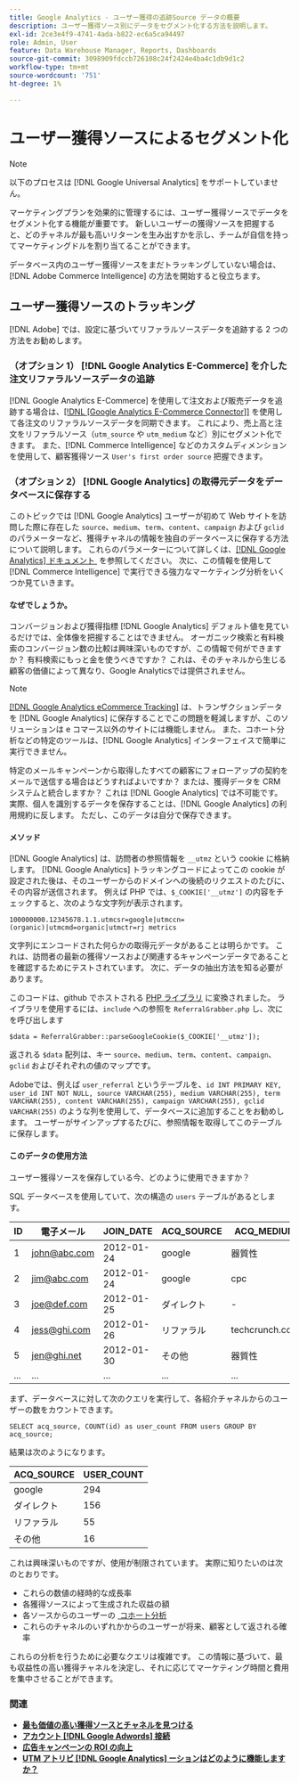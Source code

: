 ```yaml
---
title: Google Analytics - ユーザー獲得の追跡Source データの概要
description: ユーザー獲得ソース別にデータをセグメント化する方法を説明します。
exl-id: 2ce3e4f9-4741-4ada-b822-ec6a5ca94497
role: Admin, User
feature: Data Warehouse Manager, Reports, Dashboards
source-git-commit: 3098909fdccb726108c24f2424e4ba4c1db9d1c2
workflow-type: tm+mt
source-wordcount: '751'
ht-degree: 1%

---
```


# ユーザー獲得ソースによるセグメント化

>[!NOTE]
>
>以下のプロセスは [!DNL Google Universal Analytics] をサポートしていません。

マーケティングプランを効果的に管理するには、ユーザー獲得ソースでデータをセグメント化する機能が重要です。 新しいユーザーの獲得ソースを把握すると、どのチャネルが最も高いリターンを生み出すかを示し、チームが自信を持ってマーケティングドルを割り当てることができます。

データベース内のユーザー獲得ソースをまだトラッキングしていない場合は、[!DNL Adobe Commerce Intelligence] の方法を開始すると役立ちます。

## ユーザー獲得ソースのトラッキング

[!DNL Adobe] では、設定に基づいてリファラルソースデータを追跡する 2 つの方法をお勧めします。

### （オプション 1） [!DNL Google Analytics E-Commerce] を介した注文リファラルソースデータの追跡

[!DNL Google Analytics E-Commerce] を使用して注文および販売データを追跡する場合は、[[!DNL [Google Analytics E-Commerce Connector]]](../importing-data/integrations/google-ecommerce.md) を使用して各注文のリファラルソースデータを同期できます。 これにより、売上高と注文をリファラルソース（`utm_source` や `utm_medium` など）別にセグメント化できます。 また、[!DNL Commerce Intelligence] などのカスタムディメンションを使用して、顧客獲得ソース `User's first order source` 把握できます。

### （オプション 2） [!DNL Google Analytics] の取得元データをデータベースに保存する

このトピックでは [!DNL Google Analytics] ユーザーが初めて Web サイトを訪問した際に存在した `source`、`medium`、`term`、`content`、`campaign` および `gclid` のパラメーターなど、獲得チャネルの情報を独自のデータベースに保存する方法について説明します。 これらのパラメーターについて詳しくは、[[!DNL Google Analytics]  ドキュメント &#x200B;](https://support.google.com/analytics/answer/1191184?hl=en#zippy=%2Cin-this-article) を参照してください。 次に、この情報を使用して [!DNL Commerce Intelligence] で実行できる強力なマーケティング分析をいくつか見ていきます。

#### なぜでしょうか。

コンバージョンおよび獲得指標 [!DNL Google Analytics] デフォルト値を見ているだけでは、全体像を把握することはできません。 オーガニック検索と有料検索のコンバージョン数の比較は興味深いものですが、この情報で何ができますか？ 有料検索にもっと金を使うべきですか？ これは、そのチャネルから生じる顧客の価値によって異なり、Google Analyticsでは提供されません。

>[!NOTE]
>
>[[!DNL Google Analytics eCommerce Tracking]](https://developers.google.com/analytics/devguides/collection/gajs/gaTrackingEcommerce) は、トランザクションデータを [!DNL Google Analytics] に保存することでこの問題を軽減しますが、このソリューションは e コマース以外のサイトには機能しません。 また、コホート分析などの特定のツールは、[!DNL Google Analytics] インターフェイスで簡単に実行できません。

特定のメールキャンペーンから取得したすべての顧客にフォローアップの契約をメールで送信する場合はどうすればよいですか？ または、獲得データを CRM システムと統合しますか？ これは [!DNL Google Analytics] では不可能です。実際、個人を識別するデータを保存することは、[!DNL Google Analytics] の利用規約に反します。 ただし、このデータは自分で保存できます。

#### メソッド

[!DNL Google Analytics] は、訪問者の参照情報を `__utmz` という cookie に格納します。 [!DNL Google Analytics] トラッキングコードによってこの cookie が設定された後は、そのユーザーからのドメインへの後続のリクエストのたびに、その内容が送信されます。 例えば PHP では、`$_COOKIE['__utmz']` の内容をチェックすると、次のような文字列が表示されます。

`100000000.12345678.1.1.utmcsr=google|utmccn=(organic)|utmcmd=organic|utmctr=rj metrics`

文字列にエンコードされた何らかの取得元データがあることは明らかです。 これは、訪問者の最新の獲得ソースおよび関連するキャンペーンデータであることを確認するためにテストされています。 次に、データの抽出方法を知る必要があります。

このコードは、github でホストされる [PHP ライブラリ &#x200B;](https://github.com/RJMetrics/referral-grabber-php) に変換されました。 ライブラリを使用するには、`include` への参照を `ReferralGrabber.php` し、次にを呼び出します

`$data = ReferralGrabber::parseGoogleCookie($_COOKIE['__utmz']);`

返される `$data` 配列は、キー `source`、`medium`、`term`、`content`、`campaign`、`gclid` およびそれぞれの値のマップです。

Adobeでは、例えば `user_referral` というテーブルを、`id INT PRIMARY KEY, user_id INT NOT NULL, source VARCHAR(255), medium VARCHAR(255), term VARCHAR(255), content VARCHAR(255), campaign VARCHAR(255), gclid VARCHAR(255)` のような列を使用して、データベースに追加することをお勧めします。 ユーザーがサインアップするたびに、参照情報を取得してこのテーブルに保存します。

#### このデータの使用方法

ユーザー獲得ソースを保存している今、どのように使用できますか？

SQL データベースを使用していて、次の構造の `users` テーブルがあるとします。

| ID | 電子メール | JOIN_DATE | ACQ_SOURCE | ACQ_MEDIUM |
|--- |--- |--- |--- |--- |
| 1 | john@abc.com | 2012-01-24 | google | 器質性 |
| 2 | jim@abc.com | 2012-01-24 | google | cpc |
| 3 | joe@def.com | 2012-01-25 | ダイレクト | - |
| 4 | jess@ghi.com | 2012-01-26 | リファラル | techcrunch.com |
| 5 | jen@ghi.net | 2012-01-30 | その他 | 器質性 |
| ... | ... | ... | ... | ... |

まず、データベースに対して次のクエリを実行して、各紹介チャネルからのユーザーの数をカウントできます。

`SELECT acq_source, COUNT(id) as user_count FROM users GROUP BY acq_source;`

結果は次のようになります。

| ACQ_SOURCE | USER_COUNT |
|--- |--- |
| google | 294 |
| ダイレクト | 156 |
| リファラル | 55 |
| その他 | 16 |

これは興味深いものですが、使用が制限されています。 実際に知りたいのは次のとおりです。

* これらの数値の経時的な成長率
* 各獲得ソースによって生成された収益の額
* 各ソースからのユーザーの [&#x200B; コホート分析 &#x200B;](https://en.wikipedia.org/wiki/Cohort_analysis)
* これらのチャネルのいずれかからのユーザーが将来、顧客として返される確率

これらの分析を行うために必要なクエリは複雑です。 この情報に基づいて、最も収益性の高い獲得チャネルを決定し、それに応じてマーケティング時間と費用を集中させることができます。

### 関連

* **[最も価値の高い獲得ソースとチャネルを見つける](../analysis/most-value-source-channel.md)**
* **[アカウント  [!DNL Google Adwords]  接続](../importing-data/integrations/google-adwords.md)**
* **[広告キャンペーンの ROI の向上](../analysis/roi-ad-camp.md)**
* **[UTM アトリビ  [!DNL Google Analytics]  ーションはどのように機能しますか？](../analysis/utm-attributes.md)**
